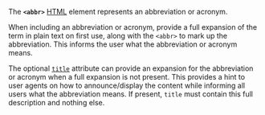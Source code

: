 The **`<abbr>`** [HTML](https://developer.mozilla.org/en-US/docs/Web/HTML) element represents an abbreviation or acronym.

When including an abbreviation or acronym, provide a full expansion of the term in plain text on first use, along with the `<abbr>` to mark up the abbreviation. This informs the user what the abbreviation or acronym means.

The optional [`title`](https://developer.mozilla.org/en-US/docs/Web/HTML/Global_attributes#title) attribute can provide an expansion for the abbreviation or acronym when a full expansion is not present. This provides a hint to user agents on how to announce/display the content while informing all users what the abbreviation means. If present, `title` must contain this full description and nothing else.
